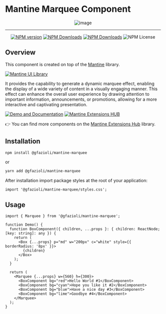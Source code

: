 # Mantine Marquee Component

<div align="center">
  
  ![image](https://github.com/gfazioli/mantine-marquee/assets/432181/d9d37b48-ab49-44c7-9315-4ad9a48e70f8)

</div>

---

<div align="center">
  
  [![NPM version](https://img.shields.io/npm/v/%40gfazioli%2Fmantine-marquee?style=for-the-badge)](https://www.npmjs.com/package/@gfazioli/mantine-marquee)
  [![NPM Downloads](https://img.shields.io/npm/dm/%40gfazioli%2Fmantine-marquee?style=for-the-badge)](https://www.npmjs.com/package/@gfazioli/mantine-marquee)
  [![NPM Downloads](https://img.shields.io/npm/dy/%40gfazioli%2Fmantine-marquee?style=for-the-badge&label=%20&color=f90)](https://www.npmjs.com/package/@gfazioli/mantine-marquee)
  ![NPM License](https://img.shields.io/npm/l/%40gfazioli%2Fmantine-marquee?style=for-the-badge)

</div>

## Overview

This component is created on top of the [Mantine](https://mantine.dev/) library.

[![Mantine UI Library](https://img.shields.io/badge/-MANTINE_UI_LIBRARY-blue?style=for-the-badge&labelColor=black&logo=mantine
)](https://mantine.dev/)

It provides the capability to generate a dynamic marquee effect, enabling the display of a wide variety of content in a visually engaging manner. This effect can enhance the overall user experience by drawing attention to important information, announcements, or promotions, allowing for a more interactive and captivating presentation.

[![Demo and Documentation](https://img.shields.io/badge/-Demo_%26_Documentation-blue?style=for-the-badge&labelColor=black&logo=typescript
)](https://gfazioli.github.io/mantine-marquee/)
[![Mantine Extensions HUB](https://img.shields.io/badge/-Mantine_Extensions_Hub-blue?style=for-the-badge&labelColor=blue
)](https://mantine-extensions.vercel.app/)

👉 You can find more components on the [Mantine Extensions Hub](https://mantine-extensions.vercel.app/) library.


## Installation

```sh
npm install @gfazioli/mantine-marquee
```
or 

```sh
yarn add @gfazioli/mantine-marquee
```

After installation import package styles at the root of your application:

```tsx
import '@gfazioli/mantine-marquee/styles.css';
```

## Usage

```tsx
import { Marquee } from '@gfazioli/mantine-marquee';

function Demo() {
  function BoxComponent({ children, ...props }: { children: ReactNode; [key: string]: any }) {
    return (
      <Box {...props} p="md" w="200px" c="white" style={{ borderRadius: '8px' }}>
        {children}
      </Box>
    );
  }

  return (
    <Marquee {...props} w={560} h={300}>
      <BoxComponent bg="red">Hello World #1</BoxComponent>
      <BoxComponent bg="cyan">Hope you like it #2</BoxComponent>
      <BoxComponent bg="blue">Have a nice day #3</BoxComponent>
      <BoxComponent bg="lime">Goodbye #4</BoxComponent>
    </Marquee>
  );
}
```



